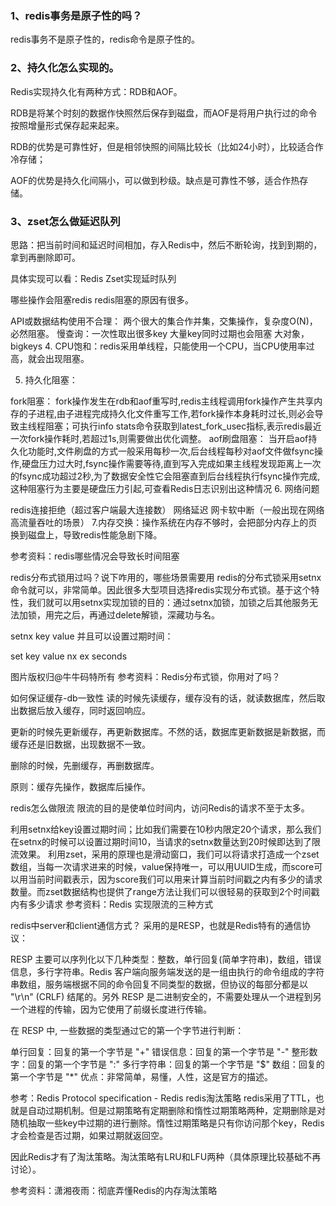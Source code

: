 ### 1、redis事务是原子性的吗？
redis事务不是原子性的，redis命令是原子性的。

### 2、持久化怎么实现的。
Redis实现持久化有两种方式：RDB和AOF。

RDB是将某个时刻的数据作快照然后保存到磁盘，而AOF是将用户执行过的命令按照增量形式保存起来起来。

RDB的优势是可靠性好，但是相邻快照的间隔比较长（比如24小时），比较适合作冷存储；

AOF的优势是持久化间隔小，可以做到秒级。缺点是可靠性不够，适合作热存储。



### 3、zset怎么做延迟队列
思路：把当前时间和延迟时间相加，存入Redis中，然后不断轮询，找到到期的，拿到再删除即可。

具体实现可以看：Redis Zset实现延时队列



哪些操作会阻塞redis
redis阻塞的原因有很多。

API或数据结构使用不合理：
两个很大的集合作并集，交集操作，复杂度O(N)，必然阻塞。
慢查询：一次性取出很多key
大量key同时过期也会阻塞
大对象，bigkeys
4. CPU饱和：redis采用单线程，只能使用一个CPU，当CPU使用率过高，就会出现阻塞。

5. 持久化阻塞：

fork阻塞： fork操作发生在rdb和aof重写时,redis主线程调用fork操作产生共享内存的子进程,由子进程完成持久化文件重写工作,若fork操作本身耗时过长,则必会导致主线程阻塞；可执行info stats命令获取到latest_fork_usec指标,表示redis最近一次fork操作耗时,若超过1s,则需要做出优化调整。
aof刷盘阻塞： 当开启aof持久化功能时,文件刷盘的方式一般采用每秒一次,后台线程每秒对aof文件做fsync操作,硬盘压力过大时,fsync操作需要等待,直到写入完成如果主线程发现距离上一次的fsync成功超过2秒,为了数据安全性它会阻塞直到后台线程执行fsync操作完成,这种阻塞行为主要是硬盘压力引起,可查看Redis日志识别出这种情况
6. 网络问题

redis连接拒绝（超过客户端最大连接数）
网络延迟
网卡软中断（一般出现在网络高流量吞吐的场景）
7.内存交换：操作系统在内存不够时，会把部分内存上的页换到磁盘上，导致redis性能急剧下降。

参考资料：redis哪些情况会导致长时间阻塞



redis分布式锁用过吗？说下咋用的，哪些场景需要用
redis的分布式锁采用setnx命令就可以，非常简单。因此很多大型项目选择redis实现分布式锁。基于这个特性，我们就可以用setnx实现加锁的目的：通过setnx加锁，加锁之后其他服务无法加锁，用完之后，再通过delete解锁，深藏功与名。

setnx key value
并且可以设置过期时间：

set key value nx ex seconds

图片版权归@牛牛码特所有
参考资料：Redis分布式锁，你用对了吗？

如何保证缓存-db一致性
读的时候先读缓存，缓存没有的话，就读数据库，然后取出数据后放入缓存，同时返回响应。

更新的时候先更新缓存，再更新数据库。不然的话，数据库更新数据是新数据，而缓存还是旧数据，出现数据不一致。

删除的时候，先删缓存，再删数据库。

原则：缓存先操作，数据库后操作。



redis怎么做限流
限流的目的是使单位时间内，访问Redis的请求不至于太多。

利用setnx给key设置过期时间；比如我们需要在10秒内限定20个请求，那么我们在setnx的时候可以设置过期时间10，当请求的setnx数量达到20时候即达到了限流效果。
利用zset，采用的原理也是滑动窗口，我们可以将请求打造成一个zset数组，当每一次请求进来的时候，value保持唯一，可以用UUID生成，而score可以用当前时间戳表示，因为score我们可以用来计算当前时间戳之内有多少的请求数量。而zset数据结构也提供了range方法让我们可以很轻易的获取到2个时间戳内有多少请求
参考资料：Redis 实现限流的三种方式



redis中server和client通信方式？
采用的是RESP，也就是Redis特有的通信协议：

RESP 主要可以序列化以下几种类型：整数，单行回复(简单字符串)，数组，错误信息，多行字符串。Redis 客户端向服务端发送的是一组由执行的命令组成的字符串数组，服务端根据不同的命令回复不同类型的数据，但协议的每部分都是以 "\r\n" (CRLF) 结尾的。另外 RESP 是二进制安全的，不需要处理从一个进程到另一个进程的传输，因为它使用了前缀长度进行传输。

在 RESP 中, 一些数据的类型通过它的第一个字节进行判断：

单行回复：回复的第一个字节是 "+"
错误信息：回复的第一个字节是 "-"
整形数字：回复的第一个字节是 ":"
多行字符串：回复的第一个字节是 "$"
数组：回复的第一个字节是 "*"
优点：非常简单，易懂，人性，这是官方的描述。

参考：Redis Protocol specification - Redis
redis淘汰策略
redis采用了TTL，也就是自动过期机制。但是过期策略有定期删除和惰性过期策略两种，定期删除是对随机抽取一些key中过期的进行删除。惰性过期策略是只有你访问那个key，Redis才会检查是否过期，如果过期就返回空。

因此Redis才有了淘汰策略。淘汰策略有LRU和LFU两种（具体原理比较基础不再讨论）。

参考资料：潇湘夜雨：彻底弄懂Redis的内存淘汰策略